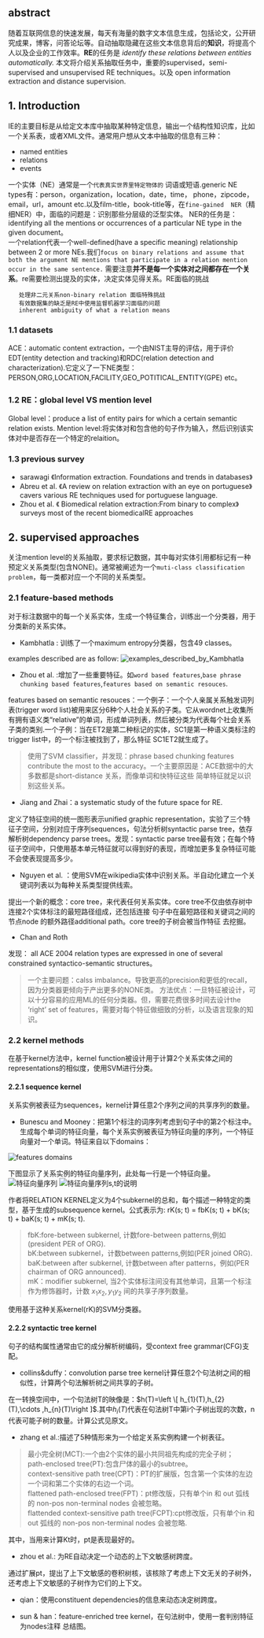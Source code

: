 ## abstract
随着互联网信息的快速发展，每天有海量的数字文本信息生成，包括论文，公开研究成果，博客，问答论坛等。自动抽取隐藏在这些文本信息背后的**知识**，将提高个人以及企业的工作效率。**RE**的任务是 _identify these relations between entities automatically._ 本文将介绍关系抽取任务中，重要的supervised，semi-supervised and unsupervised RE techniques。以及 open information extraction and distance supervision.
## 1. Introduction
IE的主要目标是从给定文本库中抽取某种特定信息，输出一个结构性知识库，比如一个关系表，或者XML文件。通常用户想从文本中抽取的信息有三种：
+ named entities
+ relations 
+ events

一个实体（NE）通常是一个`代表真实世界里特定物体的` 词语或短语.generic NE types有：person，organization，location，date，time，
phone，zipcode，email，url，amount etc.以及film-title，book-title等，在`fine-gained  NER`（精细NER）中，面临的问题是：识别那些分层级的泛型实体。
NER的任务是：identifying all the mentions or occurrences of a particular NE type in the
given document。<br>
一个relation代表一个well-defined(have a specific meaning) relationship between 2 or more NEs.我们```focus on binary relations and
assume that both the argument NE mentions that participate in a relation mention occur in the same sentence.``` 需要注意**并不是每一个实体对之间都存在一个关系**。re需要检测出提及的实体，决定实体见得关系。RE面临的挑战
```存在大量类目繁多的可能关系
   处理非二元关系non-binary relation 面临特殊挑战
   有效数据集的缺乏是RE中使用监督机器学习面临的问题
   inherent ambiguity of what a relation means
   ```
### 1.1 datasets 
ACE：automatic content extraction，一个由NIST主导的评估，用于评价EDT(entity detection and tracking)和RDC(relation detection and characterization).它定义了一下NE类型：PERSON,ORG,LOCATION,FACILITY,GEO_POTITICAL_ENTITY(GPE) etc。
### 1.2 RE：global level VS mention level
Global level：produce a list of entity pairs for which a certain semantic relation exists.
Mention level:将实体对和包含他的句子作为输入，然后识别该实体对中是否存在一个特定的relaition。
### 1.3 previous survey
+ sarawagi  《Information extraction. Foundations and trends in databases》
+ Abreu et al. 《A review on relation extraction with an eye on portuguese》cavers various RE techniques used for portuguese language.
+  Zhou et al. 《 Biomedical relation extraction:From binary to complex》surveys most of the recent biomedicalRE approaches

## 2. supervised approaches
关注mention level的关系抽取，要求标记数据，其中每对实体引用都标记有一种预定义关系类型(包含NONE)。通常被阐述为一个`muti-class classification problem`，每一类都对应一个不同的关系类型。
### 2.1 feature-based methods
对于标注数据中的每一个关系实体，生成一个特征集合，训练出一个分类器，用于分类新的关系实体。
+ Kambhatla : 训练了一个maximum entropy分类器，包含49 classes。

examples described are as follow:
![examples_described_by_Kambhatla](https://github.com/Vita112/notes_for_NLP/blob/master/notes/papers/RelationExtraction/a%20survey%20on%20RE/pictures/examples_described_by_Kambhatla.png)
+ Zhou et al. :增加了一些重要特征。如`word based features`,`base phrase chunking based features`,`features based on semantic resouces`.

features based on semantic resouces：一个例子：一个个人亲属关系触发词列表(trigger word list)被用来区分6种个人社会关系的子类。它从wordnet上收集所有拥有语义类“relative”的单词，形成单词列表，然后被分类为代表每个社会关系子类的类别.一个子例：当在ET2是第二种标记的实体，SC1是第一种语义类标注的trigger list中，的一个标注被找到了，那么特征 SC1ET2就生成了。
> 使用了SVM classifier，并发现：phrase based chunking features contribute the most to the accuracy。一个主要原因是：ACE数据中的大多数都是short-distance 关系，而像单词和快特征这些 简单特征就足以识别这些关系。
+ Jiang and Zhai：a systematic study of the future space for RE.

定义了特征空间的统一图形表示unified graphic representation，实验了三个特征子空间，分别对应于序列sequences，句法分析树syntactic parse tree，依存解析树dependency parse trees。发现：syntactic parse tree最有效；在每个特征子空间中，只使用基本单元特征就可以得到好的表现，而增加更多复杂特征可能不会使表现提高多少。

+ Nguyen et al. ：使用SVM在wikipedia实体中识别关系。半自动化建立一个关键词列表以为每种关系类型提供线索。

提出一个新的概念：core tree，来代表任何关系实体。core tree不仅由依存树中连接2个实体标注的最短路径组成，还包括连接 句子中在最短路径和关键词之间的节点node 的额外路径additional path。core tree的子树会被当作特征 去挖掘。
+ Chan and Roth

发现： all ACE 2004 relation types are expressed in one of several constrained syntactico-semantic structures。
> 一个主要问题：calss imbalance。导致更高的precision和更低的recall，因为分类器更倾向于产出更多的NONE类。
方法优点：一旦特征被设计，可以十分容易的应用ML的任何分类器。但，需要花费很多时间去设计the ‘right’ set of features，需要对每个特征做细致的分析，以及语言现象的知识。

### 2.2 kernel methods
在基于kernel方法中，kernel function被设计用于计算2个关系实体之间的representations的相似度，使用SVM进行分类。
#### 2.2.1 sequence kernel
关系实例被表征为sequences，kernel计算任意2个序列之间的共享序列的数量。
+  Bunescu and Mooney：把第1个标注的词序列考虑到句子中的第2个标注中。生成每个单词的特征向量，每个关系实例被表征为特征向量的序列，一个特征向量对一个单词。特征来自以下domains：

![features domains](https://github.com/Vita112/notes_for_NLP/blob/master/notes/papers/RelationExtraction/a%20survey%20on%20RE/pictures/features_domains_for_kernel_method.jpg)

下图显示了关系实例的特征向量序列，此处每一行是一个特征向量。
![特征向量序列](https://github.com/Vita112/notes_for_NLP/blob/master/notes/papers/RelationExtraction/a%20survey%20on%20RE/pictures/Example_of_sequence_of_feature_vectors.jpg)
![特征向量序列s,t的说明](https://github.com/Vita112/notes_for_NLP/blob/master/notes/papers/RelationExtraction/a%20survey%20on%20RE/pictures/interpretation_for_sequencsS%2CT_of_featrue_vectors.jpg)

作者将RELATION KERNEL定义为4个subkernel的总和，每个描述一种特定的类型，基于生成的subsequence kernel。公式表示为:
rK(s; t) = fbK(s; t) + bK(s; t) + baK(s; t) + mK(s; t).<br>
>fbK:fore-between subkernel, 计数fore-between patterns,例如(president PER of ORG).<br>
bK:between subkernel，计数between patterns,例如(PER joined ORG).<br>
baK:between after subkernel, 计数between after patterns，例如(PER chairman of ORG announced).<br>
mK：modifier subkernel, 当2个实体标注间没有其他单词，且第一个标注作为修饰器时，计数 $x_{1}x_{2},y_{1}y_{2}$ 间的共享子序列数量。

使用基于这种关系kernel(rK)的SVM分类器。

#### 2.2.2 syntactic tree kernel

句子的结构属性通常由它的成分解析树编码，受context free grammar(CFG)支配。
+ collins&duffy：convolution parse tree kernel计算任意2个句法树之间的相似性，计算两个句法解析树之间共享的子树。

在一转换空间中，一个句法树T的映像是：$h(T)=\left \[ h_{1}(T),h_{2}(T),\cdots ,h_{n}(T)\right ]$.其中$h_{i}(T)$代表在句法树T中第i个子树出现的次数，n代表可能子树的数量。计算公式见原文。
+ zhang et al.:描述了5种情形来为一个给定关系实例构建一个树表征。

>最小完全树(MCT):一个由2个实体的最小共同祖先构成的完全子树；<br>
path-enclosed tree(PT):包含尸体的最小的subtree。<br>
context-sensitive path tree(CPT)：PT的扩展版，包含第一个实体的左边一个词和第二个实体的右边一个词。<br>
flattened path-enclosed tree(FPT)：pt修改版，只有单个in 和 out 弧线的 non-pos non-terminal nodes 会被忽略。<br>
flattended context-sensitive path tree(FCPT):cpt修改版，只有单个in 和 out 弧线的 non-pos non-terminal nodes 会被忽略.

其中，当用来计算Kt时，pt是表现最好的。
+ zhou et al.: 为RE自动决定一个动态的上下文敏感树跨度。

通过扩展pt，提出了上下文敏感的卷积树核，该核除了考虑上下文无关的子树外，还考虑上下文敏感的子树作为它们的上下文。
+ qian：使用constituent dependencies的信息来动态决定树跨度。

+ sun & han：feature-enriched tree kernel，在句法树中，使用一套判别特征为nodes注释
总结图。![]()

